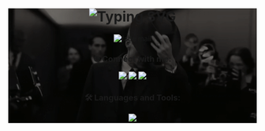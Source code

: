 <div align="center" style="position: relative;">

  <!-- Full background GIF -->
  <img src="download.gif" alt="bg" 
       style="position:absolute; top:0; left:0; width:100%; height:100%; object-fit:cover; z-index:-2;"/>

  <!-- Dark overlay for readability -->
  <div style="position:absolute; top:0; left:0; width:100%; height:100%; background:rgba(0,0,0,0.5); z-index:-1;"></div>

  <!-- Header with bounce animation -->
  <h1 align="center">
    <img src="https://readme-typing-svg.herokuapp.com?font=Fira+Code&size=28&pause=500&color=00FFEF&center=true&vCenter=true&width=600&lines=Hi+👋,+I'm+Bhuvanesh!;A+Passionate+Developer+from+India" alt="Typing SVG" />
  </h1>

  <!-- Contact (fade-in effect) -->
  <p align="center">
    <img src="https://readme-typing-svg.herokuapp.com?font=Roboto&size=20&duration=3000&pause=1000&color=FFD700&center=true&vCenter=true&width=450&lines=📫+Reach+me+at:+iambhuvanesh.a@gmail.com" alt="fade mail"/>
  </p>

  <!-- Socials (glow animation) -->
  <h3 align="center">🌐 Connect with me:</h3>
  <p align="center">
    <a href="https://linkedin.com/in/im-bhuvanesh" target="blank">
      <img src="https://img.shields.io/badge/LinkedIn-0077B5?style=for-the-badge&logo=linkedin&logoColor=white" />
    </a>
    <a href="https://instagram.com/bhuvanexsh" target="blank">
      <img src="https://img.shields.io/badge/Instagram-E4405F?style=for-the-badge&logo=instagram&logoColor=white" />
    </a>
    <a href="https://www.leetcode.com/imbhuvanesh" target="blank">
      <img src="https://img.shields.io/badge/LeetCode-FFA116?style=for-the-badge&logo=leetcode&logoColor=white" />
    </a>
  </p>

  <!-- Tools (slide-in effect using SVG typing style) -->
  <h3 align="center">🛠 Languages and Tools:</h3>
  <p align="center"> 
    <img src="https://skillicons.dev/icons?i=git,java,js,mysql" />
  </p>

</div>
